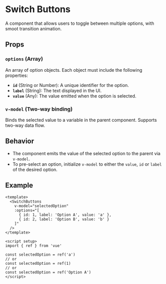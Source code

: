 # Switch Buttons

A component that allows users to toggle between multiple options, with smoot transition animation.

## Props

### `options` (Array)
An array of option objects. Each object must include the following properties:

- **`id`** (String or Number): A unique identifier for the option.
- **`label`** (String): The text displayed in the UI.
- **`value`** (Any): The value emitted when the option is selected.

### `v-model` (Two-way binding)
Binds the selected value to a variable in the parent component. Supports two-way data flow.

## Behavior

- The component emits the value of the selected option to the parent via `v-model`.
- To pre-select an option, initialize `v-model` to either the `value`, `id` or `label` of the desired option.

## Example

```vue
<template>
  <SwitchButtons
    v-model="selectedOption"
    :options="[
      { id: 1, label: 'Option A', value: 'a' },
      { id: 2, label: 'Option B', value: 'b' }
    ]"
  />
</template>

<script setup>
import { ref } from 'vue'

const selectedOption = ref('a')
// or
const selectedOption = ref(1)
// or
const selectedOption = ref('Option A')
</script>
